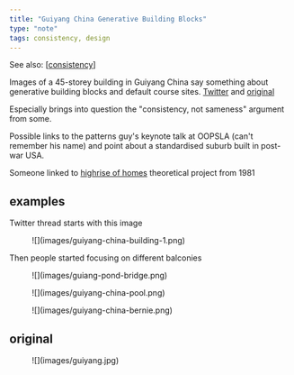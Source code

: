```yaml
---
title: "Guiyang China Generative Building Blocks"
type: "note"
tags: consistency, design
---
```


See also: [[consistency]]

Images of a 45-storey building in Guiyang China say something about generative building blocks and default course sites. [Twitter](https://twitter.com/UrbanFoxxxx/status/1397535888339607555) and [original](https://jordhammond.com/products/print-china)

Especially brings into question the "consistency, not sameness" argument from some.

Possible links to the patterns guy's keynote talk at OOPSLA (can't remember his name) and point about a standardised suburb built in post-war USA.

Someone linked to [highrise of homes](https://www.siteenvirodesign.com/content/high-rise-homes) theoretical project from 1981

## examples

Twitter thread starts with this image

<figure markdown>
![](images/guiyang-china-building-1.png)
</figure>

Then people started focusing on different balconies

<figure markdown>
![](images/guiang-pond-bridge.png)
</figure>

<figure markdown>
![](images/guiyang-china-pool.png)
</figure>

<figure markdown>
![](images/guiyang-china-bernie.png)
</figure>

## original

<figure markdown>
![](images/guiyang.jpg)
</figure>


[//begin]: # "Autogenerated link references for markdown compatibility"
[consistency]: consistency "Consistency"
[//end]: # "Autogenerated link references"